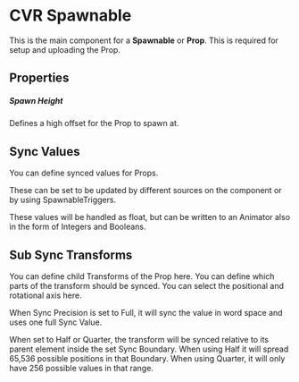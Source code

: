 # CVR Spawnable
This is the main component for a **Spawnable** or **Prop**. This is required for setup and uploading the Prop.

## Properties

##### Spawn Height
Defines a high offset for the Prop to spawn at.

## Sync Values
You can define synced values for Props. 

These can be set to be updated by different sources on the component or by using SpawnableTriggers.

These values will be handled as float, but can be written to an Animator also in the form of Integers and Booleans.

## Sub Sync Transforms
You can define child Transforms of the Prop here. You can define which parts of the transform should be synced.
You can select the positional and rotational axis here. 

When Sync Precision is set to Full, it will sync the value in word space and uses one full Sync Value.

When set to Half or Quarter, the transform will be synced relative to its parent element inside the set Sync Boundary.
When using Half it will spread 65,536 possible positions in that Boundary. When using Quarter, it will only have 
256 possible values in that range.